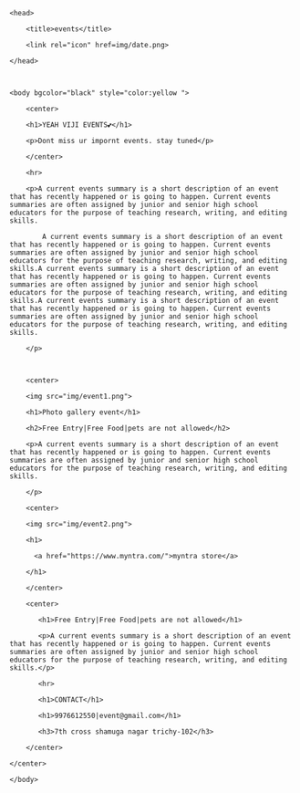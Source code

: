 <!DOCTYPE html>

<html>

    <head>

        <title>events</title>

        <link rel="icon" href=img/date.png>

    </head>



    <body bgcolor="black" style="color:yellow ">

        <center>

        <h1>YEAH VIJI EVENTS💕</h1>

        <p>Dont miss ur impornt events. stay tuned</p>

        </center>

        <hr>

        <p>A current events summary is a short description of an event that has recently happened or is going to happen. Current events summaries are often assigned by junior and senior high school educators for the purpose of teaching research, writing, and editing skills.

            A current events summary is a short description of an event that has recently happened or is going to happen. Current events summaries are often assigned by junior and senior high school educators for the purpose of teaching research, writing, and editing skills.A current events summary is a short description of an event that has recently happened or is going to happen. Current events summaries are often assigned by junior and senior high school educators for the purpose of teaching research, writing, and editing skills.A current events summary is a short description of an event that has recently happened or is going to happen. Current events summaries are often assigned by junior and senior high school educators for the purpose of teaching research, writing, and editing skills.

        </p>



        <center>

        <img src="img/event1.png">

        <h1>Photo gallery event</h1>

        <h2>Free Entry|Free Food|pets are not allowed</h2>

        <p>A current events summary is a short description of an event that has recently happened or is going to happen. Current events summaries are often assigned by junior and senior high school educators for the purpose of teaching research, writing, and editing skills.

        </p>

        <center>

        <img src="img/event2.png">

        <h1>

          <a href="https://www.myntra.com/">myntra store</a>

        </h1>

        </center>

        <center>

           <h1>Free Entry|Free Food|pets are not allowed</h1>

           <p>A current events summary is a short description of an event that has recently happened or is going to happen. Current events summaries are often assigned by junior and senior high school educators for the purpose of teaching research, writing, and editing skills.</p>

           <hr>

           <h1>CONTACT</h1>

           <h1>9976612550|event@gmail.com</h1>

           <h3>7th cross shamuga nagar trichy-102</h3>

        </center>

    </center>

    </body>

</html>
